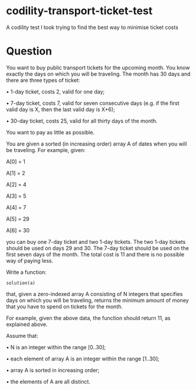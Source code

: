 # codility-transport-ticket-test
A codility test I took trying to find the best way to minimise ticket costs

# Question
You want to buy public transport tickets for the upcoming month. You know exactly the days on which you will be traveling. The month has 30 days and there are three types of ticket:

• 1-day ticket, costs 2, valid for one day;

• 7-day ticket, costs 7, valid for seven consecutive days (e.g. if the first valid day is X, then the last valid day is X+6);

• 30-day ticket, costs 25, valid for all thirty days of the month.

You want to pay as little as possible.

You are given a sorted (in increasing order) array A of dates when you will be traveling. For example, given:

A[0] = 1

A[1] = 2

A[2] = 4

A[3] = 5

A[4] = 7

A[5] = 29

A[6] = 30

you can buy one 7-day ticket and two 1-day tickets. The two 1-day tickets should be used on days 29 and 30. The 7-day ticket should be used on the first seven days of the month. The total cost is 11 and there is no possible way of paying less.

Write a function:

`solution(a)`

that, given a zero-indexed array A consisting of N integers that specifies days on which you will be traveling, returns the minimum amount of money that you have to spend on tickets for the month.

For example, given the above data, the function should return 11, as explained above.

Assume that:

• N is an integer within the range [0..30];

• each element of array A is an integer within the range [1..30];

• array A is sorted in increasing order;

• the elements of A are all distinct.
